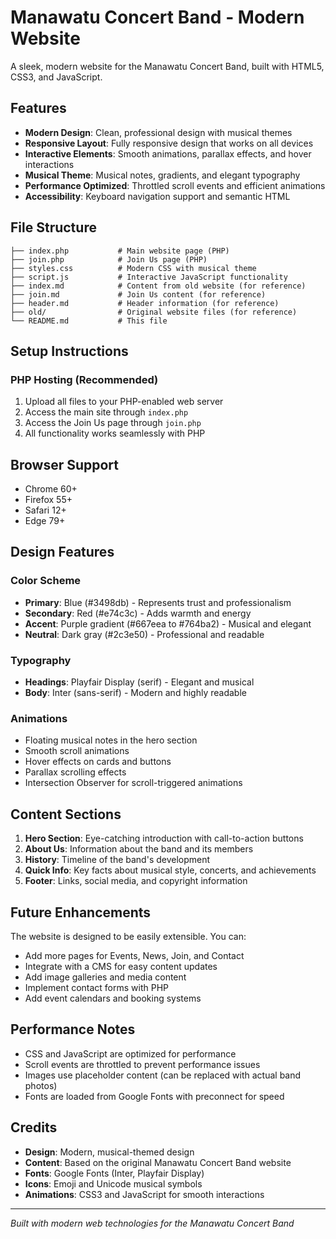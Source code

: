 # Manawatu Concert Band - Modern Website

A sleek, modern website for the Manawatu Concert Band, built with HTML5, CSS3, and JavaScript.

## Features

- **Modern Design**: Clean, professional design with musical themes
- **Responsive Layout**: Fully responsive design that works on all devices
- **Interactive Elements**: Smooth animations, parallax effects, and hover interactions
- **Musical Theme**: Musical notes, gradients, and elegant typography
- **Performance Optimized**: Throttled scroll events and efficient animations
- **Accessibility**: Keyboard navigation support and semantic HTML

## File Structure

```
├── index.php           # Main website page (PHP)
├── join.php            # Join Us page (PHP)
├── styles.css          # Modern CSS with musical theme
├── script.js           # Interactive JavaScript functionality
├── index.md            # Content from old website (for reference)
├── join.md             # Join Us content (for reference)
├── header.md           # Header information (for reference)
├── old/                # Original website files (for reference)
└── README.md           # This file
```

## Setup Instructions

### PHP Hosting (Recommended)
1. Upload all files to your PHP-enabled web server
2. Access the main site through `index.php`
3. Access the Join Us page through `join.php`
4. All functionality works seamlessly with PHP

## Browser Support

- Chrome 60+
- Firefox 55+
- Safari 12+
- Edge 79+

## Design Features

### Color Scheme
- **Primary**: Blue (#3498db) - Represents trust and professionalism
- **Secondary**: Red (#e74c3c) - Adds warmth and energy
- **Accent**: Purple gradient (#667eea to #764ba2) - Musical and elegant
- **Neutral**: Dark gray (#2c3e50) - Professional and readable

### Typography
- **Headings**: Playfair Display (serif) - Elegant and musical
- **Body**: Inter (sans-serif) - Modern and highly readable

### Animations
- Floating musical notes in the hero section
- Smooth scroll animations
- Hover effects on cards and buttons
- Parallax scrolling effects
- Intersection Observer for scroll-triggered animations

## Content Sections

1. **Hero Section**: Eye-catching introduction with call-to-action buttons
2. **About Us**: Information about the band and its members
3. **History**: Timeline of the band's development
4. **Quick Info**: Key facts about musical style, concerts, and achievements
5. **Footer**: Links, social media, and copyright information

## Future Enhancements

The website is designed to be easily extensible. You can:

- Add more pages for Events, News, Join, and Contact
- Integrate with a CMS for easy content updates
- Add image galleries and media content
- Implement contact forms with PHP
- Add event calendars and booking systems

## Performance Notes

- CSS and JavaScript are optimized for performance
- Scroll events are throttled to prevent performance issues
- Images use placeholder content (can be replaced with actual band photos)
- Fonts are loaded from Google Fonts with preconnect for speed

## Credits

- **Design**: Modern, musical-themed design
- **Content**: Based on the original Manawatu Concert Band website
- **Fonts**: Google Fonts (Inter, Playfair Display)
- **Icons**: Emoji and Unicode musical symbols
- **Animations**: CSS3 and JavaScript for smooth interactions

---

*Built with modern web technologies for the Manawatu Concert Band*
